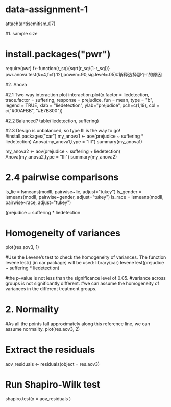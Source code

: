 # data-assignment-1
attach(antisemitism_07)

#1. sample size
# install.packages("pwr")
require(pwr)
f<-function(r_sq){sqrt(r_sq/(1-r_sq))}
pwr.anova.test(k=4,f=f(.12),power=.90,sig.level=.05)#解释选择那个η的原因

#2. Anova

#2.1 Two-way interaction plot
interaction.plot(x.factor = liedetection, trace.factor = suffering, 
                 response = prejudice, fun = mean, 
                 type = "b", legend = TRUE, 
                 xlab = "liedetection", ylab="prejudice",
                 pch=c(1,19), col = c("#00AFBB", "#E7B800"))   


#2.2 Balanced?
table(liedetection, suffering)  

#2.3 Design is unbalanced, so type III is the way to go!
#install.packages("car")
my_anova1 <- aov(prejudice ~ suffering * liedetection)
Anova(my_anova1,type = "III") 
summary(my_anova1)

my_anova2 <- aov(prejudice ~ suffering + liedetection)
Anova(my_anova2,type = "III") 
summary(my_anova2)



# 2.4 pairwise comparisons
ls_lie = lsmeans(modII, pairwise~lie, adjust="tukey")
ls_gender = lsmeans(modII, pairwise~gender, adjust="tukey")
ls_race = lsmeans(modII, pairwise~race, adjust="tukey")

(prejudice ~ suffering * liedetection

# Homogeneity of variances
plot(res.aov3, 1)

#Use the Levene’s test to check the homogeneity of variances. The function leveneTest() [in car package] will be used:
library(car)
leveneTest(prejudice ~ suffering * liedetection)

#the p-value is not less than the significance level of 0.05. 
#variance across groups is not  significantly different. 
#we can assume the homogeneity of variances in the different treatment groups.


# 2. Normality  
#As all the points fall approximately along this reference line, we can assume normality.
plot(res.aov3, 2)

# Extract the residuals
aov_residuals <- residuals(object = res.aov3)
# Run Shapiro-Wilk test
shapiro.test(x = aov_residuals )











